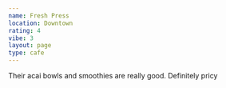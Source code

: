 ```yaml
---
name: Fresh Press
location: Downtown
rating: 4
vibe: 3
layout: page
type: cafe
---
```


Their acai bowls and smoothies are really good. Definitely pricy
